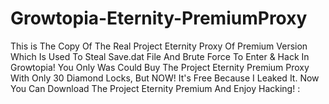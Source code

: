 # Growtopia-Eternity-PremiumProxy
This is The Copy Of The Real Project Eternity Proxy Of Premium Version Which Is Used To Steal Save.dat File And Brute Force To Enter &amp; Hack In Growtopia! You Only Was Could Buy The Project Eternity Premium Proxy With Only 30 Diamond Locks, But NOW! It's Free Because I Leaked It. Now You Can Download The Project Eternity Premium And Enjoy Hacking! :
